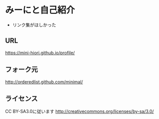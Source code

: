 # みーにと自己紹介

- リンク集がほしかった

## URL
https://mini-hiori.github.io/profile/

## フォーク元
http://orderedlist.github.com/minimal/

## ライセンス
CC BY-SA3.0に従います
http://creativecommons.org/licenses/by-sa/3.0/



